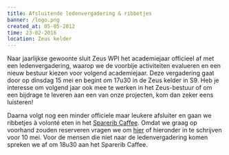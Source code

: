 ```yaml
---
title: Afsluitende ledenvergadering & ribbetjes
banner: /logo.png
created_at: 05-05-2012
time: 23-02-2016
location: Zeus kelder
---
```


Naar jaarlijkse gewoonte sluit Zeus WPI het academiejaar officieel af met een ledenvergadering, waarop we de voorbije activiteiten evalueren en een nieuw bestuur kiezen voor volgend academiejaar. Deze vergadering gaat door op dinsdag 15 mei en begint om 17u30 in de Zeus kelder in S9. Heb je interesse om volgend jaar ook mee te werken in het Zeus-bestuur of om een bijdrage te leveren aan een van onze projecten, kom dan zeker eens luisteren!

Daarna volgt nog een minder officiele maar leukere afsluiter en gaan we ribbetjes à volonté eten in het <a href="http://www.spareribcaffee.com">Sparerib Caffee</a>. Omdat we graag op voorhand zouden reserveren vragen we om <a href="https://docs.google.com/spreadsheet/viewform?formkey=dFFYV3ZTem1SYXRYazdjZ29uampRdUE6MQ#gid=0">hier</a> of hieronder in te schrijven voor 10 mei. Voor de mensen die niet naar de ledenvergadering komen spreken we af om 18u30 aan het Sparerib Caffee.